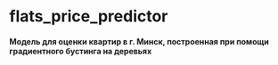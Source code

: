 # flats_price_predictor

#### Модель для оценки квартир в г. Минск, построенная при помощи градиентного бустинга на деревьях
